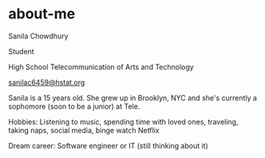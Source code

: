 # about-me
Sanila Chowdhury

Student

High School Telecommunication of Arts and Technology

sanilac6459@hstat.org

Sanila is a 15 years old. She grew up in Brooklyn, NYC and she's currently a sophomore (soon to be a junior) at Tele.

Hobbies: Listening to music, spending time with loved ones, traveling, taking naps, social media, binge watch Netflix

Dream career: Software engineer or IT (still thinking about it)
